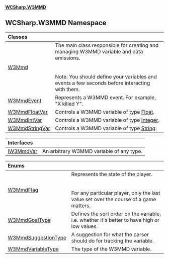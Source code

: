 #### [WCSharp.W3MMD](index.md 'index')

## WCSharp.W3MMD Namespace

| Classes | |
| :--- | :--- |
| [W3Mmd](WCSharp.W3MMD.W3Mmd.md 'WCSharp.W3MMD.W3Mmd') | The main class responsible for creating and managing W3MMD variable and data emissions.<br/><br/><br/>Note: You should define your variables and events a few seconds before interacting with them. |
| [W3MmdEvent](WCSharp.W3MMD.W3MmdEvent.md 'WCSharp.W3MMD.W3MmdEvent') | Represents a W3MMD event. For example, "X killed Y". |
| [W3MmdFloatVar](WCSharp.W3MMD.W3MmdFloatVar.md 'WCSharp.W3MMD.W3MmdFloatVar') | Controls a W3MMD variable of type [Float](WCSharp.W3MMD.W3MmdVariableType.md#WCSharp.W3MMD.W3MmdVariableType.Float 'WCSharp.W3MMD.W3MmdVariableType.Float'). |
| [W3MmdIntVar](WCSharp.W3MMD.W3MmdIntVar.md 'WCSharp.W3MMD.W3MmdIntVar') | Controls a W3MMD variable of type [Integer](WCSharp.W3MMD.W3MmdVariableType.md#WCSharp.W3MMD.W3MmdVariableType.Integer 'WCSharp.W3MMD.W3MmdVariableType.Integer'). |
| [W3MmdStringVar](WCSharp.W3MMD.W3MmdStringVar.md 'WCSharp.W3MMD.W3MmdStringVar') | Controls a W3MMD variable of type [String](WCSharp.W3MMD.W3MmdVariableType.md#WCSharp.W3MMD.W3MmdVariableType.String 'WCSharp.W3MMD.W3MmdVariableType.String'). |

| Interfaces | |
| :--- | :--- |
| [IW3MmdVar](WCSharp.W3MMD.IW3MmdVar.md 'WCSharp.W3MMD.IW3MmdVar') | An arbitrary W3MMD variable of any type. |

| Enums | |
| :--- | :--- |
| [W3MmdFlag](WCSharp.W3MMD.W3MmdFlag.md 'WCSharp.W3MMD.W3MmdFlag') | Represents the state of the player.<br/><br/><br/>For any particular player, only the last value set over the course of a game matters. |
| [W3MmdGoalType](WCSharp.W3MMD.W3MmdGoalType.md 'WCSharp.W3MMD.W3MmdGoalType') | Defines the sort order on the variable, i.e. whether it's better to have high or low values. |
| [W3MmdSuggestionType](WCSharp.W3MMD.W3MmdSuggestionType.md 'WCSharp.W3MMD.W3MmdSuggestionType') | A suggestion for what the parser should do for tracking the variable. |
| [W3MmdVariableType](WCSharp.W3MMD.W3MmdVariableType.md 'WCSharp.W3MMD.W3MmdVariableType') | The type of the W3MMD variable. |
